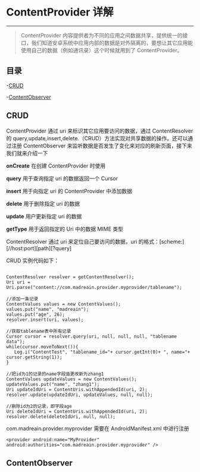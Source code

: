 # ContentProvider 详解

---

> ContentProvider 内容提供者为不同的应用之间数据共享，提供统一的接口，我们知道安卓系统中应用内部的数据是对外隔离的，要想让其它应用能使用自己的数据（例如通讯录）这个时候就用到了 ContentProvider。

## 目录

-[CRUD](#CRUD)

-[ContentObserver](#ContentObserver)

## CRUD

ContentProvider 通过 uri 来标识其它应用要访问的数据，通过 ContentResolver 的 query,update,insert,delete.（CRUD）方法实现对共享数据的操作。还可以通过注册 ContentObserver 来监听数据是否发生了变化来对应的刷新页面，接下来我们就来介绍一下

**onCreate**
在创建 ContentProvider 时使用

**query**
用于查询指定 uri 的数据返回一个 Cursor

**insert**
用于向指定 uri 的 ContentProvider 中添加数据

**delete**
用于删除指定 uri 的数据

**update**
用户更新指定 uri 的数据

**getType**
用于返回指定的 Uri 中的数据 MIME 类型

ContentResolver 通过 uri 来定位自己要访问的数据，uri 的格式：[scheme:][//host:port][path][?query]

CRUD 实例代码如下：

```

ContentResolver resolver = getContentResolver();
Uri uri = Uri.parse("content://com.madreain.provider.myprovider/tablename");

//添加一条记录
ContentValues values = new ContentValues();
values.put("name", "madreain");
values.put("age", 26);
resolver.insert(uri, values);

//获取tablename表中所有记录
Cursor cursor = resolver.query(uri, null, null, null, "tablename data");
while(cursor.moveToNext()){
   Log.i("ContentTest", "tablename_id="+ cursor.getInt(0)+ ", name="+ cursor.getString(1));
}

//把id为1的记录的name字段值更改新为zhang1
ContentValues updateValues = new ContentValues();
updateValues.put("name", "zhang1");
Uri updateIdUri = ContentUris.withAppendedId(uri, 2);
resolver.update(updateIdUri, updateValues, null, null);

//删除id为2的记录，即字段age
Uri deleteIdUri = ContentUris.withAppendedId(uri, 2);
resolver.delete(deleteIdUri, null, null);

```

com.madreain.provider.myprovider 需要在 AndroidManifest.xml 中进行注册

```
<provider android:name="MyProvider" android:authorities="com.madreain.provider.myprovider" />
```

## ContentObserver

